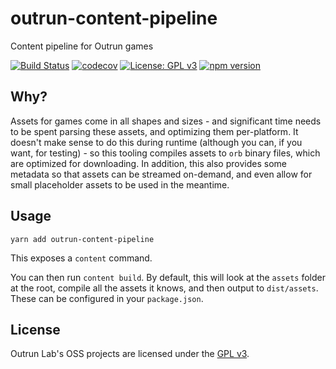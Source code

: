 # outrun-content-pipeline

Content pipeline for Outrun games

[![Build Status](https://travis-ci.org/outrunlabs/outrun-content-pipeline.svg?branch=master)](https://travis-ci.org/outrunlabs/outrun-content-pipeline)
[![codecov](https://codecov.io/gh/outrunlabs/outrun-content-pipeline/branch/master/graph/badge.svg)](https://codecov.io/gh/outrunlabs/outrun-content-pipeline)
[![License: GPL v3](https://img.shields.io/badge/License-GPL%20v3-blue.svg)](https://www.gnu.org/licenses/gpl-3.0)
[![npm version](https://badge.fury.io/js/outrun-content-pipeline.svg)](https://www.npmjs.com/packages/outrun-content-pipeline)

## Why?

Assets for games come in all shapes and sizes - and significant time needs to be spent parsing these assets, and optimizing them per-platform. It doesn't make sense to do this during runtime (although you can, if you want, for testing) - so this tooling compiles assets to `orb` binary files, which are optimized for downloading. In addition, this also provides some metadata so that assets can be streamed on-demand, and even allow for small placeholder assets to be used in the meantime.

## Usage

```
yarn add outrun-content-pipeline
```

This exposes a `content` command.

You can then run `content build`. By default, this will look at the `assets` folder at the root, compile all the assets it knows, and then output to `dist/assets`. These can be configured in your `package.json`.

## License

Outrun Lab's OSS projects are licensed under the [GPL v3](./LICENSE.md).
